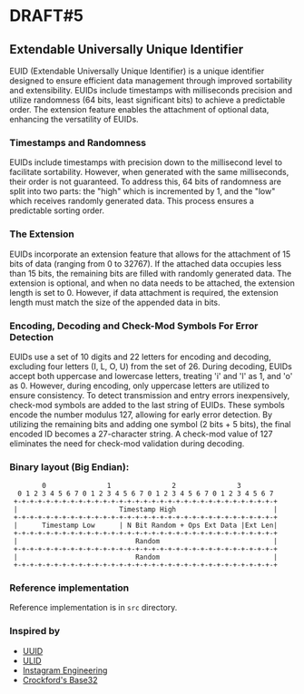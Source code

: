 # DRAFT#5

## Extendable Universally Unique Identifier

EUID (Extendable Universally Unique Identifier) is a unique identifier designed to ensure efficient data management through improved sortability and extensibility. EUIDs include timestamps with milliseconds precision and utilize randomness (64 bits, least significant bits) to achieve a predictable order. The extension feature enables the attachment of optional data, enhancing the versatility of EUIDs.

### Timestamps and Randomness

EUIDs include timestamps with precision down to the millisecond level to facilitate sortability. However, when generated with the same milliseconds, their order is not guaranteed. To address this, 64 bits of randomness are split into two parts: the "high" which is incremented by 1, and the "low" which receives randomly generated data. This process ensures a predictable sorting order.

### The Extension

EUIDs incorporate an extension feature that allows for the attachment of 15 bits of data (ranging from 0 to 32767). If the attached data occupies less than 15 bits, the remaining bits are filled with randomly generated data. The extension is optional, and when no data needs to be attached, the extension length is set to 0. However, if data attachment is required, the extension length must match the size of the appended data in bits.

### Encoding, Decoding and Check-Mod Symbols For Error Detection

EUIDs use a set of 10 digits and 22 letters for encoding and decoding, excluding four letters (I, L, O, U) from the set of 26. During decoding, EUIDs accept both uppercase and lowercase letters, treating 'i' and 'l' as 1, and 'o' as 0. However, during encoding, only uppercase letters are utilized to ensure consistency. To detect transmission and entry errors inexpensively, check-mod symbols are added to the last string of EUIDs. These symbols encode the number modulus 127, allowing for early error detection. By utilizing the remaining bits and adding one symbol (2 bits + 5 bits), the final encoded ID becomes a 27-character string. A check-mod value of 127 eliminates the need for check-mod validation during decoding.


### Binary layout (Big Endian):

```text
        0               1               2               3
  0 1 2 3 4 5 6 7 0 1 2 3 4 5 6 7 0 1 2 3 4 5 6 7 0 1 2 3 4 5 6 7
 +-+-+-+-+-+-+-+-+-+-+-+-+-+-+-+-+-+-+-+-+-+-+-+-+-+-+-+-+-+-+-+-+
 |                         Timestamp High                        |
 +-+-+-+-+-+-+-+-+-+-+-+-+-+-+-+-+-+-+-+-+-+-+-+-+-+-+-+-+-+-+-+-+
 |      Timestamp Low      | N Bit Random + Ops Ext Data |Ext Len|
 +-+-+-+-+-+-+-+-+-+-+-+-+-+-+-+-+-+-+-+-+-+-+-+-+-+-+-+-+-+-+-+-+
 |                             Random                            |
 +-+-+-+-+-+-+-+-+-+-+-+-+-+-+-+-+-+-+-+-+-+-+-+-+-+-+-+-+-+-+-+-+
 |                             Random                            |
 +-+-+-+-+-+-+-+-+-+-+-+-+-+-+-+-+-+-+-+-+-+-+-+-+-+-+-+-+-+-+-+-+
```

### Reference implementation

Reference implementation is in `src` directory.

### Inspired by

* [UUID](https://www.ietf.org/rfc/rfc4122.txt)
* [ULID](https://github.com/ulid/spec)
* [Instagram Engineering](https://instagram-engineering.tumblr.com/post/10853187575/sharding-ids-at-instagram)
* [Crockford's Base32](https://www.crockford.com/base32.html)
